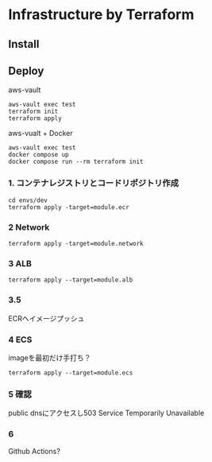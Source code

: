 # Infrastructure by Terraform

## Install

## Deploy
aws-vault
```
aws-vault exec test
terraform init
terraform apply
```

aws-vualt + Docker
```
aws-vault exec test
docker compose up
docker compose run --rm terraform init
```

### 1. コンテナレジストリとコードリポジトリ作成
```
cd envs/dev
terraform apply -target=module.ecr
```

### 2 Network
```
terraform apply -target=module.network
```

### 3 ALB
```
terraform apply --target=module.alb
```

### 3.5
ECRへイメージプッシュ

### 4 ECS
imageを最初だけ手打ち？
```
terraform apply --target=module.ecs
```

### 5 確認
public dnsにアクセスし503 Service Temporarily Unavailable

### 6
Github Actions?

